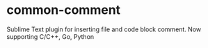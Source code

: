 # common-comment
Sublime Text plugin for inserting file and code block comment. Now supporting C/C++, Go, Python
